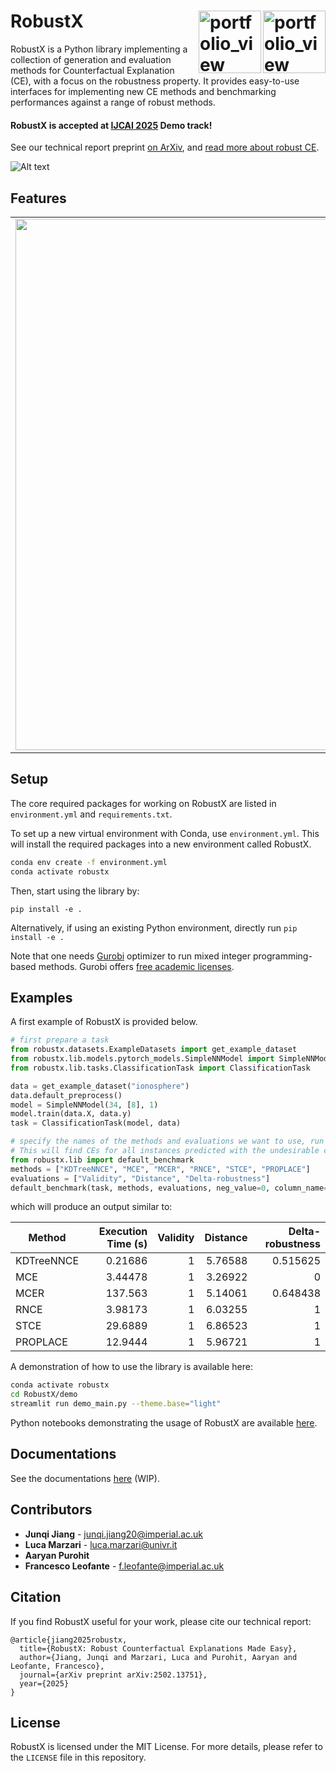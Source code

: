 # RobustX <img width="100" alt="portfolio_view" align="right" src="https://isla-lab.github.io/images/slider/slider-image.svg"> <img width="100" alt="portfolio_view" align="right" src="https://upload.wikimedia.org/wikipedia/commons/0/06/Imperial_College_London_new_logo.png"> 

RobustX is a Python library implementing a collection of generation and evaluation methods for Counterfactual Explanation (CE), with a focus on the robustness property.
It provides easy-to-use interfaces for implementing new CE methods and benchmarking performances against a range of robust methods. 

#### RobustX is accepted at [IJCAI 2025](https://2025.ijcai.org/) Demo track! 

See our technical report preprint [on ArXiv](https://arxiv.org/abs/2502.13751), and [read more about robust CE](https://www.ijcai.org/proceedings/2024/894).


![Alt text](demo/RobustX.gif)

## Features

<table>
  <tr>
    <td><img src="demo/overview_new.png" width="850"></td>
    <td>
      <ul>
        <li> Standardises the evaluation and benchmarking of robust CEs.</li>
        <li> Supports multiple ML frameworks, including PyTorch, Keras, and scikit-learn.</li>
        <li>Extensible to incorporate custom models, datasets, CE methods, and evaluation metrics.</li>
        <li>Includes robust CE generation methods (currently 9) and non-robust baselines.</li>      
      </ul>
    </td>
  </tr>
</table>

## Setup

The core required packages for working on RobustX are listed in ```environment.yml``` and ```requirements.txt```.

To set up a new virtual environment with Conda, use ```environment.yml```. This will install the required packages into a new environment called RobustX.

```bash
conda env create -f environment.yml
conda activate robustx
```

Then, start using the library by:

```
pip install -e .
```

Alternatively, if using an existing Python environment, directly run ```pip install -e .```

Note that one needs [Gurobi](https://www.gurobi.com/) optimizer to run mixed integer programming-based methods. Gurobi offers [free academic licenses](https://www.gurobi.com/downloads/end-user-license-agreement-academic/).

## Examples

A first example of RobustX is provided below.

```python
# first prepare a task
from robustx.datasets.ExampleDatasets import get_example_dataset
from robustx.lib.models.pytorch_models.SimpleNNModel import SimpleNNModel
from robustx.lib.tasks.ClassificationTask import ClassificationTask

data = get_example_dataset("ionosphere")
data.default_preprocess()
model = SimpleNNModel(34, [8], 1)
model.train(data.X, data.y)
task = ClassificationTask(model, data)

# specify the names of the methods and evaluations we want to use, run benchmarking
# This will find CEs for all instances predicted with the undesirable class (0) and compare
from robustx.lib import default_benchmark
methods = ["KDTreeNNCE", "MCE", "MCER", "RNCE", "STCE", "PROPLACE"]
evaluations = ["Validity", "Distance", "Delta-robustness"]
default_benchmark(task, methods, evaluations, neg_value=0, column_name="target", delta=0.005)
```
which will produce an output similar to:

| Method     | Execution Time (s) | Validity | Distance | Delta-robustness |
|------------|------------------:|---------:|---------:|-----------------:|
| KDTreeNNCE |          0.21686  |        1 |  5.76588 |        0.515625  |
| MCE        |          3.44478  |        1 |  3.26922 |        0         |
| MCER       |        137.563    |        1 |  5.14061 |        0.648438  |
| RNCE       |          3.98173  |        1 |  6.03255 |        1         |
| STCE       |         29.6889   |        1 |  6.86523 |        1         |
| PROPLACE   |         12.9444   |        1 |  5.96721 |        1         |





A demonstration of how to use the library is available here:

```bash
conda activate robustx
cd RobustX/demo
streamlit run demo_main.py --theme.base="light"   
```

Python notebooks demonstrating the usage of RobustX are
available [here](https://github.com/RobustCounterfactualX/RobustX/tree/main/examples).


## Documentations

See the documentations [here](https://robustcounterfactualx.github.io/RobustX/) (WIP).

## Contributors
* **Junqi Jiang** - junqi.jiang20@imperial.ac.uk
* **Luca Marzari** - luca.marzari@univr.it
* **Aaryan Purohit** 
* **Francesco Leofante** - f.leofante@imperial.ac.uk

## Citation

If you find RobustX useful for your work, please cite our technical report:
```
@article{jiang2025robustx,
  title={RobustX: Robust Counterfactual Explanations Made Easy},
  author={Jiang, Junqi and Marzari, Luca and Purohit, Aaryan and Leofante, Francesco},
  journal={arXiv preprint arXiv:2502.13751},
  year={2025}
}
```

## License

RobustX is licensed under the MIT License. For more details, please refer to the `LICENSE` file in this repository.
